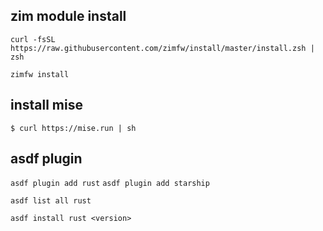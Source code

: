 
## zim module install
`curl -fsSL https://raw.githubusercontent.com/zimfw/install/master/install.zsh | zsh`

`zimfw install`

## install mise
`$ curl https://mise.run | sh`


## asdf plugin
`asdf plugin add rust`
`asdf plugin add starship`

`asdf list all rust`

`asdf install rust <version>`
